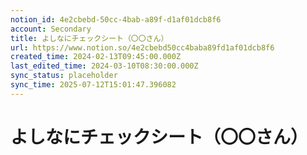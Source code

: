 ```yaml
---
notion_id: 4e2cbebd-50cc-4bab-a89f-d1af01dcb8f6
account: Secondary
title: よしなにチェックシート（〇〇さん）
url: https://www.notion.so/4e2cbebd50cc4baba89fd1af01dcb8f6
created_time: 2024-02-13T09:45:00.000Z
last_edited_time: 2024-03-10T08:30:00.000Z
sync_status: placeholder
sync_time: 2025-07-12T15:01:47.396082
---
```

# よしなにチェックシート（〇〇さん）
